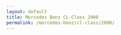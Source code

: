 ```yaml
---
layout: default
title: Mercedes Benz CL-Class 2000
permalink: /mercedes-benz/cl-class/2000/
---
```

